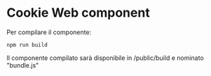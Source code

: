 # Cookie Web component
Per compilare il componente:
```
npm run build
```
Il componente compilato sarà disponibile in /public/build e nominato "bundle.js"

